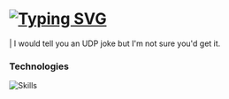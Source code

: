# [![Typing SVG](https://readme-typing-svg.demolab.com?font=Fira+Code&size=24&pause=1000&color=D20000&random=false&width=435&lines=Antonino+Lorenzo)](https://git.io/typing-svg)


| I would tell you an UDP joke but I'm not sure you'd get it.

<!--
💬 Me: cybersecurity and ai enthusiast (terrible at both).
-->
### Technologies

![Skills](https://skills-icons.vercel.app/api/icons?i=python,fastapi,docker,windows,kali,proxmox,vscode)

<!--
<img src="https://programmerhumor.io/wp-content/uploads/2023/12/programmerhumor-io-python-memes-backend-memes-5716324a67c6083-758x548.jpg" style="width:500px">
<p>From <a href="https://programmerhumor.io/python-memes/c-developer-vs-python-developer/">ProgrammerHumor.io</a><p>
-->
<!-- Resource: https://readme-typing-svg.demolab.com/demo/ -->
<!--

<p><img align="left" src="https://github-readme-stats.vercel.app/api/top-langs?username=antoninolorenzo&show_icons=true&locale=en&layout=compact&theme=dark&bg_color=0d1117&title_color=D20000&border_color=D20000&hide_progress=true" alt="antoninolorenzo" /></p>

-->

<!-- 

Resources: 
- [Skill Icons](https://skillicons.dev/)
- [Readme Stats](https://github.com/anuraghazra/github-readme-stats)
- [Typing Header](https://readme-typing-svg.demolab.com/demo/)

-->
